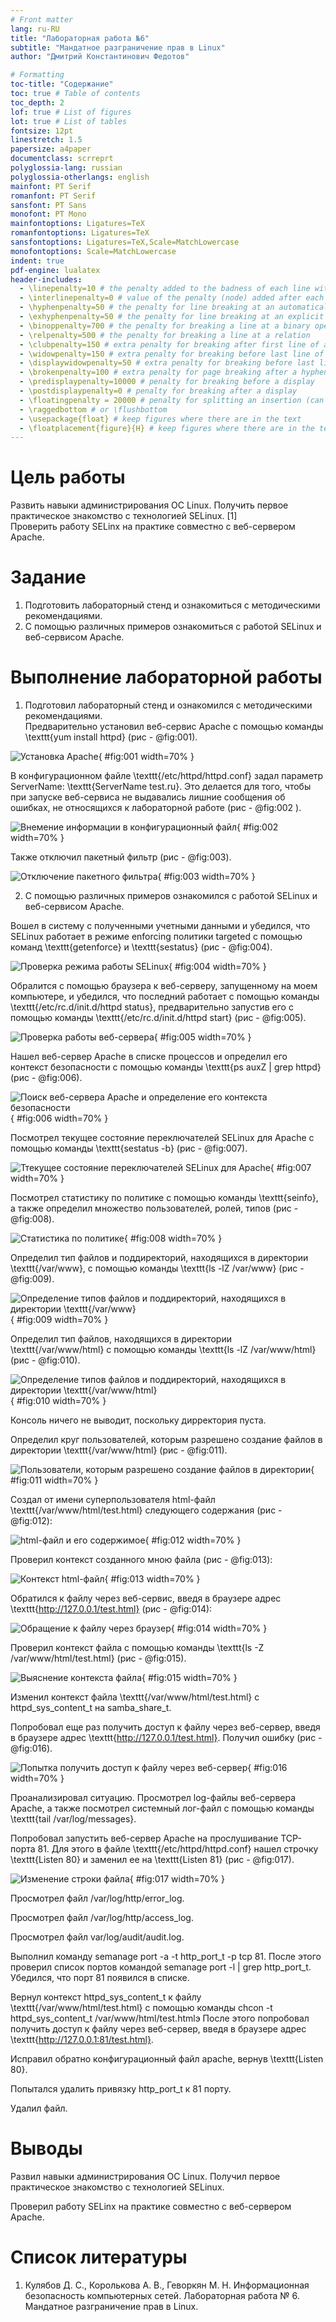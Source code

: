 ```yaml
---
# Front matter
lang: ru-RU
title: "Лабораторная работа №6"
subtitle: "Мандатное разграничение прав в Linux"
author: "Дмитрий Константинович Федотов"

# Formatting
toc-title: "Содержание"
toc: true # Table of contents
toc_depth: 2
lof: true # List of figures
lot: true # List of tables
fontsize: 12pt
linestretch: 1.5
papersize: a4paper
documentclass: scrreprt
polyglossia-lang: russian
polyglossia-otherlangs: english
mainfont: PT Serif
romanfont: PT Serif
sansfont: PT Sans
monofont: PT Mono
mainfontoptions: Ligatures=TeX
romanfontoptions: Ligatures=TeX
sansfontoptions: Ligatures=TeX,Scale=MatchLowercase
monofontoptions: Scale=MatchLowercase
indent: true
pdf-engine: lualatex
header-includes:
  - \linepenalty=10 # the penalty added to the badness of each line within a paragraph (no associated penalty node) Increasing the value makes tex try to have fewer lines in the paragraph.
  - \interlinepenalty=0 # value of the penalty (node) added after each line of a paragraph.
  - \hyphenpenalty=50 # the penalty for line breaking at an automatically inserted hyphen
  - \exhyphenpenalty=50 # the penalty for line breaking at an explicit hyphen
  - \binoppenalty=700 # the penalty for breaking a line at a binary operator
  - \relpenalty=500 # the penalty for breaking a line at a relation
  - \clubpenalty=150 # extra penalty for breaking after first line of a paragraph
  - \widowpenalty=150 # extra penalty for breaking before last line of a paragraph
  - \displaywidowpenalty=50 # extra penalty for breaking before last line before a display math
  - \brokenpenalty=100 # extra penalty for page breaking after a hyphenated line
  - \predisplaypenalty=10000 # penalty for breaking before a display
  - \postdisplaypenalty=0 # penalty for breaking after a display
  - \floatingpenalty = 20000 # penalty for splitting an insertion (can only be split footnote in standard LaTeX)
  - \raggedbottom # or \flushbottom
  - \usepackage{float} # keep figures where there are in the text
  - \floatplacement{figure}{H} # keep figures where there are in the text
---
```


# Цель работы

Развить навыки администрирования ОС Linux. Получить первое практическое знакомство с технологией SELinux. [1]    
Проверить работу SELinx на практике совместно с веб-сервером Apache.

# Задание

1. Подготовить лабораторный стенд и ознакомиться с методическими рекомендациями.
2. С помощью различных примеров ознакомиться с работой SELinux и веб-сервисом Apache.

# Выполнение лабораторной работы

1. Подготовил лабораторный стенд и ознакомился с методическими рекомендациями.  
Предварительно установил веб-сервис Apache с помощью команды \texttt{yum install httpd} (рис - @fig:001).

![Установка Apache](image/1.png){ #fig:001 width=70% }

В конфигурационном файле \texttt{/etc/httpd/httpd.conf} задал параметр ServerName: \texttt{ServerName test.ru}. Это делается для того, чтобы при запуске веб-сервиса не выдавались лишние сообщения об ошибках, не относящихся к лабораторной работе (рис - @fig:002 ).

![Внемение информации в конфигурационный файл](image/2.png){ #fig:002 width=70% }

Также отключил пакетный фильтр (рис - @fig:003).

![Отключение пакетного фильтра](image/3.png){ #fig:003 width=70% }

2. С помощью различных примеров ознакомился с работой SELinux и веб-сервисом Apache.  

Вошел в систему с полученными учетными данными и убедился, что SELinux работает в режиме enforcing политики targeted с помощью команд \texttt{getenforce} и \texttt{sestatus} (рис - @fig:004).

![Проверка режима работы SELinux](image/4.png){ #fig:004 width=70% }

Обралится с помощью браузера к веб-серверу, запущенному на моем компьютере, и убедился, что последний работает с помощью команды \texttt{/etc/rc.d/init.d/httpd status}, предварительно запустив его с помощью команды \texttt{/etc/rc.d/init.d/httpd start} (рис - @fig:005).

![Проверка работы веб-сервера](image/5.png){ #fig:005 width=70% }

Нашел веб-сервер Apache в списке процессов и определил его контекст безопасности с помощью команды \texttt{ps auxZ | grep httpd} (рис - @fig:006).

![Поиск веб-сервера Apache и определение его контекста безопасности](image/6.png){ #fig:006 width=70% }

Посмотрел текущее состояние переключателей SELinux для Apache с помощью команды \texttt{sestatus -b} (рис - @fig:007).

![Ттекущее состояние переключателей SELinux для Apache](image/7.png){ #fig:007 width=70% }

Посмотрел статистику по политике с помощью команды \texttt{seinfo}, а также определил множество пользователей, ролей, типов (рис - @fig:008).

![Статистика по политике](image/8.png){ #fig:008 width=70% }

Определил тип файлов и поддиректорий, находящихся в директории \texttt{/var/www}, с помощью команды \texttt{ls -lZ /var/www} (рис - @fig:009).

![Определение типов файлов и поддиректорий, находящихся в директории \texttt{/var/www}](image/9.png){ #fig:009 width=70% }

Определил тип файлов, находящихся в директории \texttt{/var/www/html} с помощью команды \texttt{ls -lZ /var/www/html} (рис - @fig:010).

![Определение типов файлов и поддиректорий, находящихся в директории \texttt{/var/www/html}](image/10.png){ #fig:010 width=70% }

Консоль ничего не выводит, поскольку дирректория пуста.

Определил круг пользователей, которым разрешено создание файлов в директории \texttt{/var/www/html} (рис - @fig:011).

![Пользователи, которым разрешено создание файлов в директории](image/11.png){ #fig:011 width=70% }

Создал от имени суперпользователя html-файл \texttt{/var/www/html/test.html} следующего содержания (рис - @fig:012):

![html-файл и его содержимое](image/12.png){ #fig:012 width=70% }

Проверил контекст созданного мною файла (рис - @fig:013):

![Контекст html-файл](image/13.png){ #fig:013 width=70% }

Обратился к файлу через веб-сервис, введя в браузере адрес \texttt{http://127.0.0.1/test.html} (рис - @fig:014):

![Обращение к файлу через браузер](image/14.png){ #fig:014 width=70% }

Проверил контекст файла с помощью команды \texttt{ls -Z /var/www/html/test.html} (рис - @fig:015).

![Выяснение контекста файла](image/15.png){ #fig:015 width=70% }

Изменил контекст файла \texttt{/var/www/html/test.html} с httpd_sys_content_t на samba_share_t.

Попробовал еще раз получить доступ к файлу через веб-сервер, введя в браузере адрес \texttt{http://127.0.0.1/test.html}. Получил ошибку (рис - @fig:016).

![Попытка получить доступ к файлу через веб-сервер](image/16.png){ #fig:016 width=70% }

Проанализировал ситуацию. Просмотрел log-файлы веб-сервера Apache, а также посмотрел системный лог-файл с помощью команды \texttt{tail /var/log/messages}.

Попробовал запустить веб-сервер Apache на прослушивание TCP-порта 81. Для этого в файле \texttt{/etc/httpd/httpd.conf} нашел строчку \texttt{Listen 80} и заменил ее на \texttt{Listen 81} (рис - @fig:017).

![Изменение строки файла](image/17.png){ #fig:017 width=70% }

Просмотрел файл /var/log/http/error_log.

Просмотрел файл /var/log/http/access_log.

Просмотрел файл var/log/audit/audit.log.

Выполнил команду semanage port -a -t http_port_t -p tcp 81. После этого проверил список портов командой semanage port -l | grep http_port_t. Убедился, что порт 81 появился в списке.

Вернул контекст httpd_sys_content_t к файлу \texttt{/var/www/html/test.html} с помощью команды chcon -t httpd_sys_content_t /var/www/html/test.htmlэ После этого попробовал получить доступ к файлу через веб-сервер, введя в браузере адрес \texttt{http://127.0.0.1:81/test.html}.

Исправил обратно конфигурационный файл apache, вернув \texttt{Listen 80}.

Попытался удалить привязку http_port_t к 81 порту.

Удалил файл.

# Выводы

Развил навыки администрирования ОС Linux. Получил первое практическое знакомство с технологией SELinux.

Проверил работу SELinx на практике совместно с веб-сервером Apache.

# Список литературы

1. Кулябов Д. С., Королькова А. В., Геворкян М. Н. Информационная безопасность компьютерных сетей. Лабораторная работа № 6. Мандатное разграничение прав в Linux.
